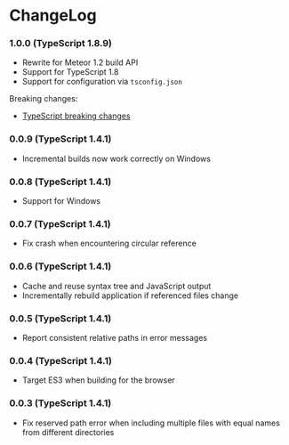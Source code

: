 # ChangeLog

### 1.0.0 (TypeScript 1.8.9)

* Rewrite for Meteor 1.2 build API
* Support for TypeScript 1.8
* Support for configuration via `tsconfig.json`

Breaking changes:

* [TypeScript breaking changes](https://github.com/Microsoft/TypeScript/wiki/Breaking-Changes#typescript-18)

### 0.0.9 (TypeScript 1.4.1)

* Incremental builds now work correctly on Windows

### 0.0.8 (TypeScript 1.4.1)

* Support for Windows

### 0.0.7 (TypeScript 1.4.1)

* Fix crash when encountering circular reference

### 0.0.6 (TypeScript 1.4.1)

* Cache and reuse syntax tree and JavaScript output
* Incrementally rebuild application if referenced files change

### 0.0.5 (TypeScript 1.4.1)

* Report consistent relative paths in error messages

### 0.0.4 (TypeScript 1.4.1)

* Target ES3 when building for the browser

### 0.0.3 (TypeScript 1.4.1)

* Fix reserved path error when including multiple files with equal names from different directories
